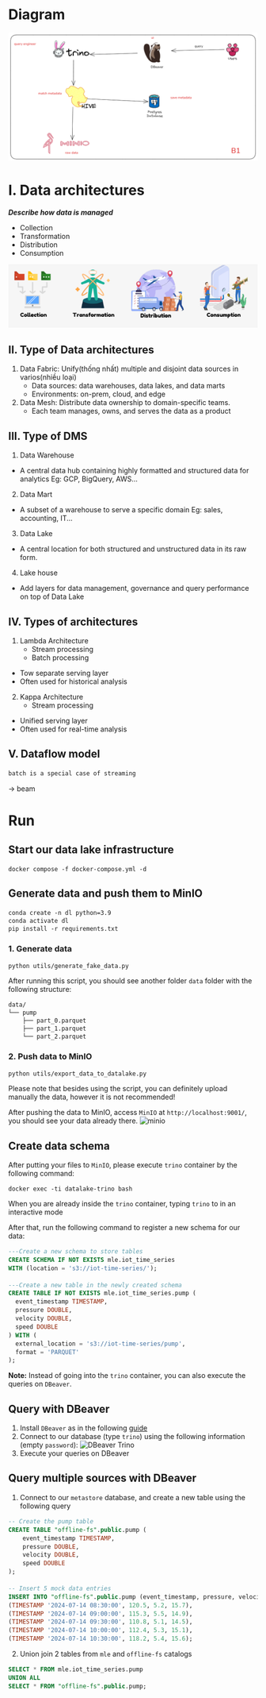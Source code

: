 # Diagram
![Image](./access/diagram.png)

# I. Data architectures
***Describe how data is managed***
* Collection
* Transformation
* Distribution
* Consumption

![i](./access/data_architectures.png)

## II. Type of Data architectures
1. Data Fabric: Unify(thống nhất) multiple and disjoint data sources in varios(nhiều loại)
    - Data sources: data warehouses, data lakes, and data marts
    - Environments: on-prem, cloud, and edge
2. Data Mesh: Distribute data ownership to domain-specific teams.  
    - Each team manages, owns, and serves the data as a product
## III. Type of DMS
1. Data Warehouse
- A central data hub containing highly formatted and structured data for analytics
Eg: GCP, BigQuery, AWS...

2. Data Mart
- A subset of a warehouse to serve a specific domain
Eg: sales, accounting, IT...

3. Data Lake
- A central location for both structured and unstructured data in its raw form.

4. Lake house
- Add layers for data management, governance and query performance on top of Data Lake

## IV. Types of architectures
1. Lambda Architecture
    - Stream processing
    - Batch processing
- Tow separate serving layer
- Often used for historical analysis

2. Kappa Architecture
    - Stream processing
- Unified serving layer
- Often used for real-time analysis

## V. Dataflow model
```bash
batch is a special case of streaming 
```
-> beam


# Run

## Start our data lake infrastructure
```shell
docker compose -f docker-compose.yml -d
```

## Generate data and push them to MinIO
```shell
conda create -n dl python=3.9
conda activate dl
pip install -r requirements.txt
```
### 1. Generate data
```shell
python utils/generate_fake_data.py
```
After running this script, you should see another folder `data` folder with the following structure:
```shell
data/
└── pump
    ├── part_0.parquet
    ├── part_1.parquet
    └── part_2.parquet
```

### 2. Push data to MinIO
```shell
python utils/export_data_to_datalake.py
```
Please note that besides using the script, you can definitely upload manually the data, however it is not recommended!

After pushing the data to MinIO, access `MinIO` at 
`http://localhost:9001/`, you should see your data already there.
![minio](./imgs/minio.png)

## Create data schema
After putting your files to `MinIO`, please execute `trino` container by the following command:
```shell
docker exec -ti datalake-trino bash
```

When you are already inside the `trino` container, typing `trino` to in an interactive mode

After that, run the following command to register a new schema for our data:

```sql
---Create a new schema to store tables
CREATE SCHEMA IF NOT EXISTS mle.iot_time_series
WITH (location = 's3://iot-time-series/');

---Create a new table in the newly created schema
CREATE TABLE IF NOT EXISTS mle.iot_time_series.pump (
  event_timestamp TIMESTAMP,
  pressure DOUBLE,
  velocity DOUBLE,
  speed DOUBLE
) WITH (
  external_location = 's3://iot-time-series/pump',
  format = 'PARQUET'
);
```

**Note:** Instead of going into the `trino` container, you can also execute the queries on `DBeaver`.

## Query with DBeaver
1. Install `DBeaver` as in the following [guide](https://dbeaver.io/download/)
2. Connect to our database (type `trino`) using the following information (empty `password`):
  ![DBeaver Trino](./imgs/trino.png)
3. Execute your queries on DBeaver

## Query multiple sources with DBeaver
1. Connect to our `metastore` database, and create a new table using the following query
```sql
-- Create the pump table
CREATE TABLE "offline-fs".public.pump (
    event_timestamp TIMESTAMP,
    pressure DOUBLE,
    velocity DOUBLE,
    speed DOUBLE
);

-- Insert 5 mock data entries
INSERT INTO "offline-fs".public.pump (event_timestamp, pressure, velocity, speed) VALUES
(TIMESTAMP '2024-07-14 08:30:00', 120.5, 5.2, 15.7),
(TIMESTAMP '2024-07-14 09:00:00', 115.3, 5.5, 14.9),
(TIMESTAMP '2024-07-14 09:30:00', 110.8, 5.1, 14.5),
(TIMESTAMP '2024-07-14 10:00:00', 112.4, 5.3, 15.1),
(TIMESTAMP '2024-07-14 10:30:00', 118.2, 5.4, 15.6);
```

2. Union join 2 tables from `mle` and `offline-fs` catalogs
```sql
SELECT * FROM mle.iot_time_series.pump 
UNION ALL
SELECT * FROM "offline-fs".public.pump;
```

